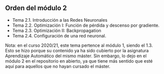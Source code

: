 ## Orden del módulo 2

* Tema 2.1. Introducción a las Redes Neuronales 
* Tema 2.2. Optimización I: Función de pérdida y descenso por gradiente.
* Tema 2.3. Optimización II: Backpropagation
* Tema 2.4. Configuración de una red neuronal.

Nota: en el curso 2020/21, este tema pertence al módulo 1, siendo el 1.3. Esto se hizo porque su contenido ya ha sido cubierto por la asignatura Aprendizaje Automático del mismo máster. Sin embargo, lo dejo en el módulo 2 en el repositorio en abierto, ya que tiene más sentido que esté aquí para aquellos que no hayan cursado el máster.
